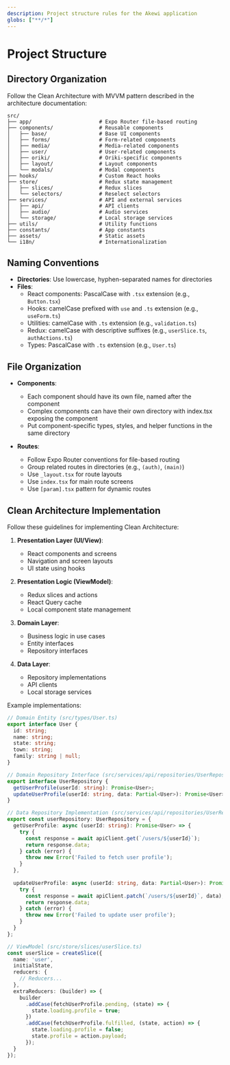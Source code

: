 ```yaml
---
description: Project structure rules for the Akewi application
globs: ["**/*"]
---
```


# Project Structure

## Directory Organization

Follow the Clean Architecture with MVVM pattern described in the architecture documentation:

```
src/
├── app/                      # Expo Router file-based routing
├── components/               # Reusable components
│   ├── base/                 # Base UI components
│   ├── forms/                # Form-related components
│   ├── media/                # Media-related components
│   ├── user/                 # User-related components 
│   ├── oriki/                # Oriki-specific components
│   ├── layout/               # Layout components
│   └── modals/               # Modal components
├── hooks/                    # Custom React hooks
├── store/                    # Redux state management
│   ├── slices/               # Redux slices
│   └── selectors/            # Reselect selectors
├── services/                 # API and external services
│   ├── api/                  # API clients
│   ├── audio/                # Audio services
│   └── storage/              # Local storage services
├── utils/                    # Utility functions
├── constants/                # App constants
├── assets/                   # Static assets
└── i18n/                     # Internationalization
```

## Naming Conventions

- **Directories**: Use lowercase, hyphen-separated names for directories
- **Files**:
  - React components: PascalCase with `.tsx` extension (e.g., `Button.tsx`)
  - Hooks: camelCase prefixed with `use` and `.ts` extension (e.g., `useForm.ts`)
  - Utilities: camelCase with `.ts` extension (e.g., `validation.ts`)
  - Redux: camelCase with descriptive suffixes (e.g., `userSlice.ts`, `authActions.ts`)
  - Types: PascalCase with `.ts` extension (e.g., `User.ts`)

## File Organization

- **Components**:
  - Each component should have its own file, named after the component
  - Complex components can have their own directory with index.tsx exposing the component
  - Put component-specific types, styles, and helper functions in the same directory

- **Routes**:
  - Follow Expo Router conventions for file-based routing
  - Group related routes in directories (e.g., `(auth)`, `(main)`)
  - Use `_layout.tsx` for route layouts
  - Use `index.tsx` for main route screens
  - Use `[param].tsx` pattern for dynamic routes

## Clean Architecture Implementation

Follow these guidelines for implementing Clean Architecture:

1. **Presentation Layer (UI/View)**:
   - React components and screens
   - Navigation and screen layouts
   - UI state using hooks

2. **Presentation Logic (ViewModel)**:
   - Redux slices and actions
   - React Query cache
   - Local component state management

3. **Domain Layer**:
   - Business logic in use cases
   - Entity interfaces
   - Repository interfaces

4. **Data Layer**:
   - Repository implementations
   - API clients
   - Local storage services

Example implementations:

```typescript
// Domain Entity (src/types/User.ts)
export interface User {
  id: string;
  name: string;
  state: string;
  town: string;
  family: string | null;
}

// Domain Repository Interface (src/services/api/repositories/UserRepository.ts)
export interface UserRepository {
  getUserProfile(userId: string): Promise<User>;
  updateUserProfile(userId: string, data: Partial<User>): Promise<User>;
}

// Data Repository Implementation (src/services/api/repositories/UserRepositoryImpl.ts)
export const userRepository: UserRepository = {
  getUserProfile: async (userId: string): Promise<User> => {
    try {
      const response = await apiClient.get(`/users/${userId}`);
      return response.data;
    } catch (error) {
      throw new Error('Failed to fetch user profile');
    }
  },
  
  updateUserProfile: async (userId: string, data: Partial<User>): Promise<User> => {
    try {
      const response = await apiClient.patch(`/users/${userId}`, data);
      return response.data;
    } catch (error) {
      throw new Error('Failed to update user profile');
    }
  }
};

// ViewModel (src/store/slices/userSlice.ts)
const userSlice = createSlice({
  name: 'user',
  initialState,
  reducers: {
    // Reducers...
  },
  extraReducers: (builder) => {
    builder
      .addCase(fetchUserProfile.pending, (state) => {
        state.loading.profile = true;
      })
      .addCase(fetchUserProfile.fulfilled, (state, action) => {
        state.loading.profile = false;
        state.profile = action.payload;
      });
  }
});
``` 